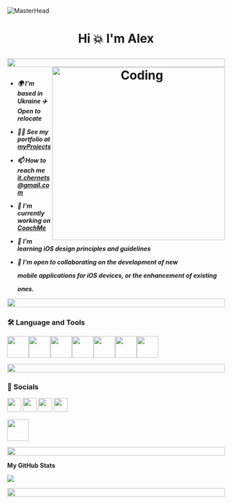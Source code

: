 ![MasterHead](https://kept.com.ua/image/1E5L/Purple_Blue_Colorful_Gaming_LinkedIn_Banner.png)
<h1 align="center">Hi 💥 I'm Alex

<p align="center">
<img src="https://i.imgur.com/dBaSKWF.gif" height="20" width="100%">
<img align="right" alt="Coding" width="400" src="https://media.tenor.com/rePDfDWO3XoAAAAd/hacking.gif">
<h5 align="left">
  
- 🌍  I'm based in Ukraine ✈️ Open to relocate 

- 👨‍💻 See my portfolio at [myProjects](http://github.com/OleksandrChernets?tab=repositories) 

- 📫 How to reach me [it.chernets@gmail.com](mailto:it.chernets@gmail.com)

- 🚀 I'm currently working on [CoachMe](http://github.com/OleksandrChernets/CoachMe)

- 🧠  I'm learning iOS design principles and guidelines

- 📂  I'm open to collaborating on the development of new 
  <p align="left"> mobile applications for iOS devices,
  or the enhancement of existing
  <p align="left"> ones.


<p align="center">
<img src="https://i.imgur.com/dBaSKWF.gif" height="20" width="100%">

### 🛠️ Language and Tools
  
<img height=50 
src="https://cdn.jsdelivr.net/gh/devicons/devicon/icons/swift/swift-original.svg"/><img height=50                                                                                       src="https://cdn.jsdelivr.net/gh/devicons/devicon/icons/xcode/xcode-original.svg"/><img height=50
src="https://cdn.jsdelivr.net/gh/devicons/devicon/icons/sourcetree/sourcetree-original.svg"/><img height=50
src="https://cdn.jsdelivr.net/gh/devicons/devicon/icons/gitlab/gitlab-original-wordmark.svg"/><img height=50  src="https://cdn.jsdelivr.net/gh/devicons/devicon/icons/canva/canva-original.svg"/><img height=50  src="https://cdn.jsdelivr.net/gh/devicons/devicon/icons/mysql/mysql-original.svg"/><img height=50 src="https://cdn.jsdelivr.net/gh/devicons/devicon/icons/firebase/firebase-plain.svg"/>


<p align="center">
<img src="https://i.imgur.com/dBaSKWF.gif" height="20" width="100%">
  
 ### 📱 Socials
 <p align="left"> 
 <a href="https://www.linkedin.com/in/OleksandrChernets" target="_blank" rel="noreferrer"><img src="https://raw.githubusercontent.com/danielcranney/readme-generator/main/public/icons/socials/linkedin.svg" width="32" height="32" /></a>
 <a href="https://www.twitter.com/Alexand53956160" target="_blank" rel="noreferrer"><img src="https://raw.githubusercontent.com/danielcranney/readme-generator/main/public/icons/socials/twitter.svg" width="32" height="32" /></a>
<a href="https://discord.com/users/San4upas#0209" target="_blank" rel="noreferrer"><img src="https://raw.githubusercontent.com/danielcranney/readme-generator/main/public/icons/socials/discord.svg" width="32" height="32" /></a> 
 <a href="https://www.facebook.com/profile.php?id=100009337021051" target="_blank" rel="noreferrer"><img src="https://raw.githubusercontent.com/danielcranney/readme-generator/main/public/icons/socials/facebook.svg" width="32" height="32" /></a> 
  
 
[<img height=50
src="https://img.shields.io/badge/-Telegram-red?color=grey&logo=telegram&logoColor=black"/>](https://t.me/alexandro_4e)

<p align="center">
<img src="https://i.imgur.com/dBaSKWF.gif" height="20" width="100%">

<b>My GitHub Stats</b>

<a href="http://www.github.com/OleksandrChernets"><img src="https://github-readme-streak-stats.herokuapp.com/?user=OleksandrChernets&stroke=ffffff&background=1c1917&ring=0891b2&fire=0891b2&currStreakNum=ffffff&currStreakLabel=0891b2&sideNums=ffffff&sideLabels=ffffff&dates=ffffff&hide_border=true" /></a>

<p align="center">
<img src="https://i.imgur.com/dBaSKWF.gif" height="20" width="100%">
